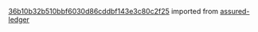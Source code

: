 [36b10b32b510bbf6030d86cddbf143e3c80c2f25](https://github.com/insolar/assured-ledger/commit/36b10b32b510bbf6030d86cddbf143e3c80c2f25) imported from [assured-ledger](https://github.com/insolar/assured-ledger)
